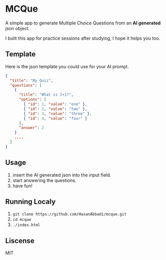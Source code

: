 # MCQue

A simple app to generate Multiple Choice Questions from an **AI generated** json object.

I built this app for practice sessions after studying, I hope it helps you too.

## Template

Here is the json template you could use for your AI prompt.

```json
{
  "title": "My Quiz",
  "questions": [
    {
      "title": "What is 1+1?",
      "options": [
        { "id": 1, "value": "one" },
        { "id": 2, "value": "two" },
        { "id": 3, "value": "three" },
        { "id": 4, "value": "four" }
      ],
      "answer": 2
    }
    ....
  ]
}
```

## Usage

1. insert the AI generated json into the input field.
2. start answering the questions.
3. have fun!

## Running Localy

1. `git clone https://github.com/HasanAbbadi/mcque.git`
2. `cd mcque`
3. `./index.html`

## Liscense

MIT
